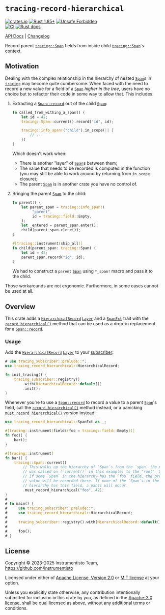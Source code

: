`tracing-record-hierarchical`
=============================

[![crates.io](https://img.shields.io/crates/v/tracing-record-hierarchical.svg "crates.io")](https://crates.io/crates/tracing-record-hierarchical)
[![Rust 1.85+](https://img.shields.io/badge/rustc-1.85+-lightgray.svg "Rust 1.85+")](https://blog.rust-lang.org/2025/02/20/Rust-1.85.0.html)
[![Unsafe Forbidden](https://img.shields.io/badge/unsafe-forbidden-success.svg "Unsafe forbidden")](https://github.com/rust-secure-code/safety-dance)  
[![CI](https://github.com/instrumentisto/tracing-record-hierarchical-rs/actions/workflows/ci.yml/badge.svg?branch=main "CI")](https://github.com/instrumentisto/tracing-record-hierarchical-rs/actions?query=workflow%3ACI+branch%3Amain)
[![Rust docs](https://docs.rs/tracing-record-hierarchical/badge.svg "Rust docs")](https://docs.rs/tracing-record-hierarchical)

[API Docs](https://docs.rs/tracing-record-hierarchical) |
[Changelog](https://github.com/instrumentisto/tracing-record-hierarchical-rs/blob/main/CHANGELOG.md)

Record parent [`tracing::Span`] fields from inside child [`tracing::Span`]'s context.




## Motivation

Dealing with the complex relationship in the hierarchy of nested [`Span`]s in [`tracing`] may become quite cumbersome. When faced with the need to record a new value for a field of a [`Span`] _higher in the tree_, users have no choice but to refactor their code in some way to allow that. This includes:

1. Extracting a [`Span::record`] out of the child [`Span`]:
   ```rust
   fn called_from_withing_a_span() {
       let id = 42;
       tracing::Span::current().record("id", id);

       tracing::info_span!("child").in_scope(|| {
           // ...
       })
   }
   ```
   Which doesn't work when:
   - There is another "layer" of [`Span`]s between them;
   - The value that needs to be recorded is computed in the function (you may still be able to work around by returning from `in_scope` closure);
   - The parent [`Span`] is in another crate you have no control of.

2. Bringing the parent [`Span`] to the child:
   ```rust
   fn parent() {
       let parent_span = tracing::info_span!(
            "parent",
            id = tracing::field::Empty,
       );
       let _entered = parent_span.enter();
       child(parent_span.clone());
   }

   #[tracing::instrument(skip_all)]
   fn child(parent_span: tracing::Span) {
       let id = 42;
       parent_span.record("id", id);
   }
   ```
   We had to construct a `parent` [`Span`] using `*_span!` macro and pass it to the child.

Those workarounds are not ergonomic. Furthermore, in some cases cannot be used at all.




## Overview

This crate adds a [`HierarchicalRecord`] [`Layer`] and a [`SpanExt`] trait with the [`record_hierarchical()`] method that can be used as a drop-in replacement for a [`Span::record`].


### Usage

Add the [`HierarchicalRecord`] [`Layer`] to your [subscriber]:
```rust
# use tracing_subscriber::prelude::*;
use tracing_record_hierarchical::HierarchicalRecord;

fn init_tracing() {
    tracing_subscriber::registry()
        .with(HierarchicalRecord::default())
        .init();
}
```

Whenever you're to use a [`Span::record`] to record a value to a parent [`Span`]'s field, call the [`record_hierarchical()`] method instead, or a panicking [`must_record_hierarchical()`] version instead:
```rust
use tracing_record_hierarchical::SpanExt as _;

#[tracing::instrument(fields(foo = tracing::field::Empty))]
fn foo() {
    bar();
}

#[tracing::instrument]
fn bar() {
    tracing::Span::current()
        // This walks up the hierarchy of `Span`s from the `span` the method 
        // was called on (`current()` in this example) to the "root" `Span`. 
        // If some `Span` in the hierarchy has the `foo` field, the provided 
        // value will be recorded there. If none of the `Span`s in the 
        // hierarchy has this field, a panic will occur.
        .must_record_hierarchical("foo", 42);
}
#
# fn main() {
#     use tracing_subscriber::prelude::*;
#     use tracing_record_hierarchical::HierarchicalRecord;
# 
#     tracing_subscriber::registry().with(HierarchicalRecord::default()).init();
# 
#     foo();
# }
```




## License

Copyright © 2023-2025 Instrumentisto Team, <https://github.com/instrumentisto>

Licensed under either of [Apache License, Version 2.0][APACHE] or [MIT license][MIT] at your option.

Unless you explicitly state otherwise, any contribution intentionally submitted for inclusion in this crate by you, as defined in the [Apache-2.0 license][APACHE], shall be dual licensed as above, without any additional terms or conditions.




[`HierarchicalRecord`]: https://docs.rs/tracing-record-hierarchical/latest/tracing_record_hierarchical/struct.HierarchicalRecord.html
[`Layer`]: https://docs.rs/tracing-subscriber/latest/tracing_subscriber/layer/trait.Layer.html
[`must_record_hierarchical()`]: https://docs.rs/tracing-record-hierarchical/latest/tracing_record_hierarchical/trait.SpanExt.html#tymethod.must_record_hierarchical
[`record_hierarchical()`]: https://docs.rs/tracing-record-hierarchical/latest/tracing_record_hierarchical/trait.SpanExt.html#tymethod.record_hierarchical
[`Span::record`]: https://docs.rs/tracing/latest/tracing/struct.Span.html#method.record
[`Span`]: https://docs.rs/tracing/latest/tracing/struct.Span.html
[`SpanExt`]: https://docs.rs/tracing-record-hierarchical/latest/tracing_record_hierarchical/trait.SpanExt.html
[`tracing`]: https://docs.rs/tracing
[`tracing::Span`]: https://docs.rs/tracing/latest/tracing/struct.Span.html
[subscriber]: https://docs.rs/tracing/latest/tracing#subscribers

[APACHE]: https://github.com/instrumentisto/tracing-record-hierarchical-rs/blob/main/LICENSE-APACHE
[MIT]: https://github.com/instrumentisto/tracing-record-hierarchical-rs/blob/main/LICENSE-MIT
